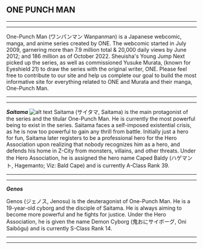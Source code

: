 
## ONE PUNCH MAN
___
___
  One-Punch Man (ワンパンマン Wanpanman) is a Japanese webcomic, manga, and anime series created by ONE. The webcomic started in July 2009, garnering more than 7.9 million total & 20,000 daily views by June 2012; and 186 million as of October 2022. Sheuisha's Young Jump Next picked up the series, as well as commissioned Yusuke Murata, (known for Eyeshield 21) to draw the series with the original writer, ONE. Please feel free to contribute to our site and help us complete our goal to build the most informative site for everything related to ONE and Murata and their manga, One-Punch Man.
  ___
  ___
***Saitama*** 
![alt text](image.jpg)
Saitama (サイタマ, Saitama) is the main protagonist of the series and the titular One-Punch Man. He is currently the most powerful being to exist in the series. Saitama faces a self-imposed existential crisis, as he is now too powerful to gain any thrill from battle.
Initially just a hero for fun, Saitama later registers to be a professional hero for the Hero Association upon realizing that nobody recognizes him as a hero, and defends his home in Z-City from monsters, villains, and other threats. Under the Hero Association, he is assigned the hero name Caped Baldy (ハゲマント, Hagemanto; Viz: Bald Cape) and is currently A-Class Rank 39.
___
___
***Genos*** 

Genos (ジェノス, Jenosu) is the deuteragonist of One-Punch Man. He is a 19-year-old cyborg and the disciple of Saitama. He is always aiming to become more powerful and he fights for justice. Under the Hero Association, he is given the name Demon Cyborg (鬼おにサイボーグ, Oni Saibōgu) and is currently S-Class Rank 14.
___
___
